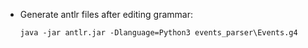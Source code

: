* Generate antlr files after editing grammar:
  
  ``java -jar antlr.jar -Dlanguage=Python3 events_parser\Events.g4``